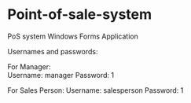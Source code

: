 # Point-of-sale-system
PoS system Windows Forms Application


Usernames and passwords:

  For Manager:	
    Username: manager
    Password: 1

  For Sales Person:
    Username: salesperson
    Password: 1
